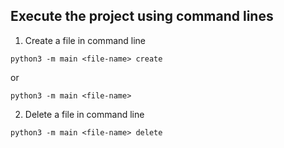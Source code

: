
## Execute the project using command lines

1. Create a file in command line

```
python3 -m main <file-name> create
```
or

```
python3 -m main <file-name>
```

2. Delete a file in command line

```
python3 -m main <file-name> delete
```
